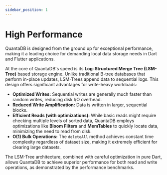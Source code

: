 ```yaml
---
sidebar_position: 1
---
```


# High Performance

QuantaDB is designed from the ground up for exceptional performance, making it a leading choice for demanding local data storage needs in Dart and Flutter applications.

At the core of QuantaDB's speed is its **Log-Structured Merge Tree (LSM-Tree)** based storage engine. Unlike traditional B-tree databases that perform in-place updates, LSM-Trees append data to sequential logs. This design offers significant advantages for write-heavy workloads:

- **Optimized Writes:** Sequential writes are generally much faster than random writes, reducing disk I/O overhead.
- **Reduced Write Amplification:** Data is written in larger, sequential blocks.
- **Efficient Reads (with optimizations):** While basic reads might require checking multiple levels of sorted data, QuantaDB employs optimizations like **Bloom Filters** and **MemTables** to quickly locate data, minimizing the need to read from disk.
- **O(1) Bulk Operations:** The `deleteAll` method achieves constant time complexity regardless of dataset size, making it extremely efficient for clearing large datasets.

The LSM-Tree architecture, combined with careful optimization in pure Dart, allows QuantaDB to achieve superior performance for both read and write operations, as demonstrated by the performance benchmarks.